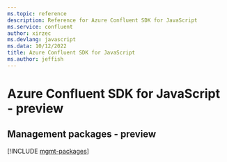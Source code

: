 ```yaml
---
ms.topic: reference
description: Reference for Azure Confluent SDK for JavaScript
ms.service: confluent
author: xirzec
ms.devlang: javascript
ms.data: 10/12/2022
title: Azure Confluent SDK for JavaScript
ms.author: jeffish
---
```

# Azure Confluent SDK for JavaScript - preview

## Management packages - preview
[!INCLUDE [mgmt-packages](confluent-mgmt-index.md)]